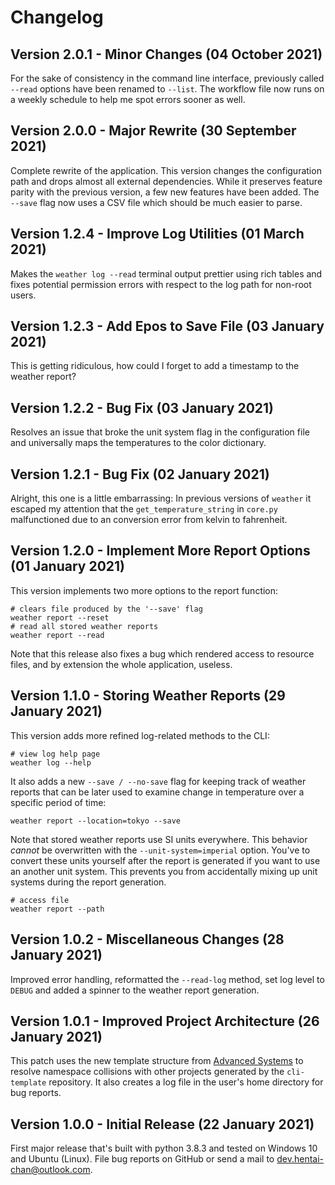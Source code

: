 # Changelog

## Version 2.0.1 - Minor Changes (04 October 2021)

For the sake of consistency in the command line interface, previously called `--read`
options have been renamed to `--list`. The workflow file now runs on a weekly schedule
to help me spot errors sooner as well.

## Version 2.0.0 - Major Rewrite (30 September 2021)

Complete rewrite of the application. This version changes the configuration path
and drops almost all external dependencies. While it preserves feature parity with
the previous version, a few new features have been added. The `--save` flag now
uses a CSV file which should be much easier to parse.

## Version 1.2.4 - Improve Log Utilities (01 March 2021)

Makes the `weather log --read` terminal output prettier using rich tables and
fixes potential permission errors with respect to the log path for non-root users.

## Version 1.2.3 - Add Epos to Save File (03 January 2021)

This is getting ridiculous, how could I forget to add a timestamp to the weather
report?

## Version 1.2.2 - Bug Fix (03 January 2021)

Resolves an issue that broke the unit system flag in the configuration file and
universally maps the temperatures to the color dictionary.

## Version 1.2.1 - Bug Fix (02 January 2021)

Alright, this one is a little embarrassing: In previous versions of `weather`
it escaped my attention that the `get_temperature_string` in `core.py`
malfunctioned due to an conversion error from kelvin to fahrenheit.

## Version 1.2.0 - Implement More Report Options (01 January 2021)

This version implements two more options to the report function:

```cli
# clears file produced by the '--save' flag
weather report --reset
# read all stored weather reports
weather report --read
```

Note that this release also fixes a bug which rendered access to resource files,
and by extension the whole application, useless.

## Version 1.1.0 - Storing Weather Reports (29 January 2021)

This version adds more refined log-related methods to the CLI:

```cli
# view log help page
weather log --help
```

It also adds a new `--save / --no-save` flag for keeping track of weather reports
that can be later used to examine change in temperature over a specific period of
time:

```cli
weather report --location=tokyo --save
```

Note that stored weather reports use SI units everywhere. This behavior *cannot*
be overwritten with the `--unit-system=imperial` option. You've to convert these
units yourself after the report is generated if you want to use an another unit
system. This prevents you from accidentally mixing up unit systems during the report
generation.

```cli
# access file
weather report --path
```

## Version 1.0.2 - Miscellaneous Changes (28 January 2021)

Improved error handling, reformatted the `--read-log` method, set log level to `DEBUG`
and added a spinner to the weather report generation.

## Version 1.0.1 - Improved Project Architecture (26 January 2021)

This patch uses the new template structure from [Advanced Systems](https://github.com/Advanced-Systems)
to resolve namespace collisions with other projects generated by the `cli-template`
repository. It also creates a log file in the user's home directory for bug reports.

## Version 1.0.0 - Initial Release (22 January 2021)

First major release that's built with python 3.8.3 and tested on Windows 10 and
Ubuntu (Linux). File bug reports on GitHub or send a mail to <dev.hentai-chan@outlook.com>.
